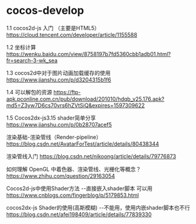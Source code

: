 # cocos-develop

1.1	cocos2d-js 入门 （主要是HTML5）
https://cloud.tencent.com/developer/article/1155588


1.2	坐标计算
https://wenku.baidu.com/view/8758197b7fd5360cbb1adb01.html?fr=search-3-wk_sea

1.3	cocos2d中对于图片动画加载缓存的使用
https://www.jianshu.com/p/d3204315b1f6

1.4	可以解包的资源
https://ftp-apk.pconline.com.cn/pub/download/201010/hdqb_v25.176.apk?md5=Z3yw7D6cs70vrs6hZVtSiQ&expires=1597309622

1.5	Cocos2dx-js3.15 shader简单分享
https://www.jianshu.com/p/0b28707acef5

渲染基础-渲染管线（Render-pipeline）
https://blog.csdn.net/AvatarForTest/article/details/80438344

渲染管线入门
https://blog.csdn.net/nikoong/article/details/79776873

如何理解 OpenGL 中着色器、渲染管线、光栅化等概念？
https://www.zhihu.com/question/29163054

Cocos2d-js中使用Shader方法 
--直接嵌入shader脚本 可以用
https://www.cnblogs.com/fingerblog/p/5179853.html

cocos2dx-js Shader的使用(高斯模糊)
--不能用，使用内嵌shader脚本也不行
https://blog.csdn.net/afei198409/article/details/77839330
